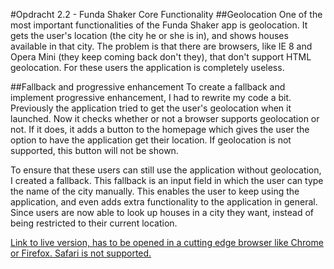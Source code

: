 #Opdracht 2.2 - Funda Shaker Core Functionality
##Geolocation
One of the most important functionalities of the Funda Shaker app is geolocation. It gets the user's location (the city he or she is in), and shows houses available in that city. The problem is that there are browsers, like IE 8 and Opera Mini (they keep coming back don't they), that don't support HTML geolocation. For these users the application is completely useless.

##Fallback and progressive enhancement
To create a fallback and implement progressive enhancement, I had to rewrite my code a bit. Previously the application tried to get the user's geolocation when it launched. Now it checks whether or not a browser supports geolocation or not. If it does, it adds a button to the homepage which gives the user the option to have the application get their location. If geolocation is not supported, this button will not be shown.

To ensure that these users can still use the application without geolocation, I created a fallback. This fallback is an input field in which the user can type the name of the city manually. This enables the user to keep using the application, and even adds extra functionality to the application in general. Since users are now able to look up houses in a city they want, instead of being restricted to their current location.

[Link to live version, has to be opened in a cutting edge browser like Chrome or Firefox. Safari is not supported.](http://melvinr.github.io/Browser%20Technologies/Week%202/Opdracht%202.2/index.html)